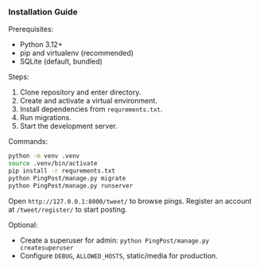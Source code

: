 ### Installation Guide

Prerequisites:

- Python 3.12+
- pip and virtualenv (recommended)
- SQLite (default, bundled)

Steps:

1. Clone repository and enter directory.
2. Create and activate a virtual environment.
3. Install dependencies from `requrements.txt`.
4. Run migrations.
5. Start the development server.

Commands:

```bash
python -m venv .venv
source .venv/bin/activate
pip install -r requrements.txt
python PingPost/manage.py migrate
python PingPost/manage.py runserver
```

Open `http://127.0.0.1:8000/tweet/` to browse pings. Register an account at `/tweet/register/` to start posting.


Optional:

- Create a superuser for admin: `python PingPost/manage.py createsuperuser`
- Configure `DEBUG`, `ALLOWED_HOSTS`, static/media for production.
